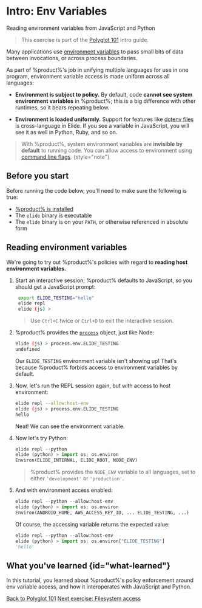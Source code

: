 # Intro: Env Variables

Reading environment variables from JavaScript and Python

> This exercise is part of the [Polyglot 101](Polyglot.md) intro guide.

Many applications use [environment variables](https://en.wikipedia.org/wiki/Environment_variable) to pass small bits of
data between invocations, or across process boundaries.

As part of %product%'s job in unifying multiple languages for use in one program, environment variable access is made
uniform across all languages:

- **Environment is subject to policy.** By default, code **cannot see system environment variables** in %product%; this
  is a big difference with other runtimes, so it bears repeating below.

- **Environment is loaded uniformly.** Support for features like
  [dotenv files](https://stackoverflow.com/questions/68267862/what-is-an-env-or-dotenv-file-exactly) is cross-language
  in Elide. If you see a variable in JavaScript, you will see it as well in Python, Ruby, and so on.

> With %product%, system environment variables are **invisible by default** to running code. You can allow access to
> environment using [command line flags](CLI-Reference.md).
> {style="note"}

## Before you start

Before running the code below, you'll need to make sure the following is true:

- [%product% is installed](Installation.md)
- The `elide` binary is executable
- The `elide` binary is on your `PATH`, or otherwise referenced in absolute form

## Reading environment variables

We're going to try out %product%'s policies with regard to **reading host environment variables.**

1. Start an interactive session; %product% defaults to JavaScript, so you should get a JavaScript prompt:

   ```bash
    export ELIDE_TESTING="hello"
    elide repl
    elide (js) >
   ```

   > Use `Ctrl+C` twice or `Ctrl+D` to exit the interactive session.

2. %product% provides the [`process`](https://nodejs.org/api/process.html#process) object, just like Node:

   ```bash
   elide (js) > process.env.ELIDE_TESTING
   undefined
   ```
   
   Our `ELIDE_TESTING` environment variable isn't showing up! That's because %product% forbids access to environment
   variables by default.

3. Now, let's run the REPL session again, but with access to host environment:
   
   ```bash
   elide repl --allow:host-env
   elide (js) > process.env.ELIDE_TESTING
   hello
   ```

   Neat! We can see the environment variable.

4. Now let's try Python:

   ```Python
   elide repl --python
   elide (python) > import os; os.environ
   Environ(ELIDE_INTERNAL, ELIDE_ROOT, NODE_ENV)
   ```
   
   > %product% provides the `NODE_ENV` variable to all languages, set to either `'development'` or `'production'`.

5. And with environment access enabled:

   ```Python
   elide repl --python --allow:host-env
   elide (python) > import os; os.environ
   Environ(ANDROID_HOME, AWS_ACCESS_KEY_ID, ... ELIDE_TESTING, ...)
   ```

   Of course, the accessing variable returns the expected value:

   ```Python
   elide repl --python --allow:host-env
   elide (python) > import os; os.environ["ELIDE_TESTING"]
   'hello'
   ```

## What you've learned {id="what-learned"}

In this tutorial, you learned about %product%'s policy enforcement around env variable access, and how it interoperates
with JavaScript and Python.

<seealso>
    <category ref="tutorialSeries">
        <a href="Polyglot.md">Back to Polyglot 101</a>
        <a href="101-Filesystem.md">Next exercise: Filesystem access</a>
    </category>
</seealso>
